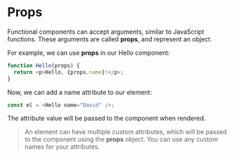 # Props

Functional components can accept arguments, similar to JavaScript functions. These arguments are called **props**, and represent an object.

For example, we can use **props** in our Hello component:

```js
function Hello(props) {
  return <p>Hello, {props.name}!</p>;
}
```

Now, we can add a name attribute to our element:

```js
const el = <Hello name="David" />; 
```

The attribute value will be passed to the component when rendered.

> An element can have multiple custom attributes, which will be passed to the component using the **props** object. You can use any custom names for your attributes.
